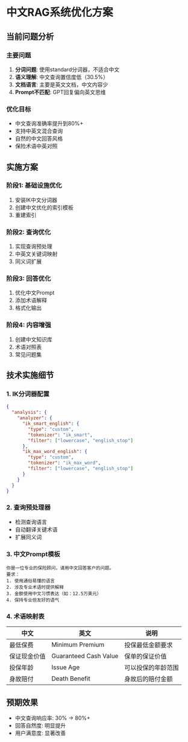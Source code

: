 # 中文RAG系统优化方案

## 当前问题分析

### 主要问题
1. **分词问题**: 使用standard分词器，不适合中文
2. **语义理解**: 中文查询置信度低（30.5%）
3. **文档语言**: 主要是英文文档，中文内容少
4. **Prompt不匹配**: GPT回复偏向英文思维

### 优化目标
- 中文查询准确率提升到80%+
- 支持中英文混合查询
- 自然的中文回答风格
- 保险术语中英对照

## 实施方案

### 阶段1: 基础设施优化
1. 安装IK中文分词器
2. 创建中文优化的索引模板
3. 重建索引

### 阶段2: 查询优化
1. 实现查询预处理
2. 中英文关键词映射
3. 同义词扩展

### 阶段3: 回答优化  
1. 优化中文Prompt
2. 添加术语解释
3. 格式化输出

### 阶段4: 内容增强
1. 创建中文知识库
2. 术语对照表
3. 常见问题集

## 技术实施细节

### 1. IK分词器配置
```json
{
  "analysis": {
    "analyzer": {
      "ik_smart_english": {
        "type": "custom",
        "tokenizer": "ik_smart",
        "filter": ["lowercase", "english_stop"]
      },
      "ik_max_word_english": {
        "type": "custom", 
        "tokenizer": "ik_max_word",
        "filter": ["lowercase", "english_stop"]
      }
    }
  }
}
```

### 2. 查询预处理器
- 检测查询语言
- 自动翻译关键术语
- 扩展同义词

### 3. 中文Prompt模板
```
你是一位专业的保险顾问，请用中文回答客户的问题。
要求：
1. 使用通俗易懂的语言
2. 涉及专业术语时提供解释
3. 金额使用中文习惯表达（如：12.5万美元）
4. 保持专业但友好的语气
```

### 4. 术语映射表
| 中文 | 英文 | 说明 |
|------|------|------|
| 最低保费 | Minimum Premium | 投保最低金额要求 |
| 保证现金价值 | Guaranteed Cash Value | 保单的保证价值 |
| 投保年龄 | Issue Age | 可以投保的年龄范围 |
| 身故赔付 | Death Benefit | 身故后的赔付金额 |

## 预期效果
- 中文查询响应率: 30% → 80%+
- 回答自然度: 明显提升
- 用户满意度: 显著改善